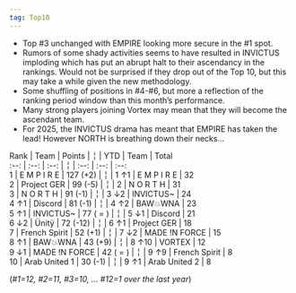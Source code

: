 ```yaml
---
tag: Top10
---
```

- Top #3 unchanged with EMPIRE looking more secure in the #1 spot.
- Rumors of some shady activities seems to have resulted in  INVICTUS imploding which has put an abrupt halt to their ascendancy in the rankings.  Would not be surprised if they drop out of the Top 10, but this may take a while given the new methodology.
- Some shuffling of positions in #4-#6, but more a reflection of the ranking period window than this month’s performance.
- Many strong players joining Vortex may mean that they will become the ascendant team.
- For 2025, the INVICTUS drama has meant that EMPIRE has taken the lead! However NORTH is breathing down their necks…


Rank | Team | Points |  ╎  | YTD  | Team | Total  
:--: | :--: | :--: |  ╎  | :--: | :--: | :--:  
1 | E M P I R E | 127 (+2) |  ╎  | 1  ↑1 | E M P I R E | 32  
2 | Project GER | 99 (-5) |  ╎  | 2 | N O R T H | 31  
3 | N O R T H | 91 (-1) |  ╎  | 3  ↓2 | INVICTUS~ | 24  
4 ↑1 | Discord | 81 (-1) |  ╎  | 4  ↑2 | BAW💥WNA | 23  
5 ↑1 | INVICTUS~ | 77 ( = ) |  ╎  | 5  ↓1 | Discord | 21  
6 ↓2 | Ünitÿ | 72 (-12) |  ╎  | 6  ↑1 | Project GER | 18  
7 | French Spirit | 52 (+1) |  ╎  | 7  ↓2 | MADE !N FORCE | 15  
8 ↑1 | BAW💥WNA | 43 (+9) |  ╎  | 8  ↑10 | VORTEX | 12  
9 ↓1 | MADE !N FORCE | 42 ( = ) |  ╎  | 9  ↑9 | French Spirit | 8  
10 | Arab United 1 | 30 (-1) |  ╎  | 9  ↑1 | Arab United 2 | 8  

(*#1=12, #2=11, #3=10,  … #12=1 over the last year*)
